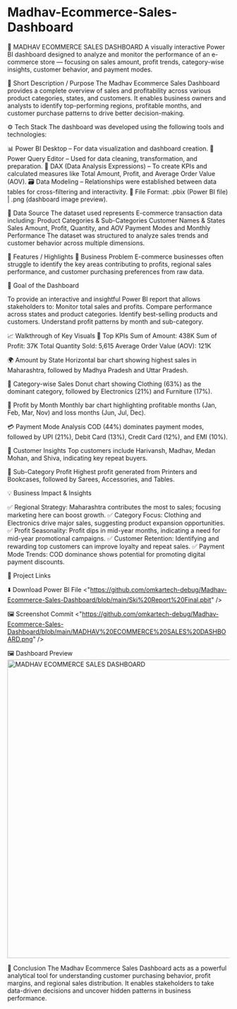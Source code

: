 # Madhav-Ecommerce-Sales-Dashboard

💼 MADHAV ECOMMERCE SALES DASHBOARD
A visually interactive Power BI dashboard designed to analyze and monitor the performance of an e-commerce store — focusing on sales amount, profit trends, category-wise insights, customer behavior, and payment modes.

🧠 Short Description / Purpose
The Madhav Ecommerce Sales Dashboard provides a complete overview of sales and profitability across various product categories, states, and customers. It enables business owners and analysts to identify top-performing regions, profitable months, and customer purchase patterns to drive better decision-making.

⚙️ Tech Stack
The dashboard was developed using the following tools and technologies:

📊 Power BI Desktop – For data visualization and dashboard creation.
📂 Power Query Editor – Used for data cleaning, transformation, and preparation.
🧮 DAX (Data Analysis Expressions) – To create KPIs and calculated measures like Total Amount, Profit, and Average Order Value (AOV).
🗃️ Data Modeling – Relationships were established between data tables for cross-filtering and interactivity.
📁 File Format: .pbix (Power BI file) | .png (dashboard image preview).

🧾 Data Source
The dataset used represents E-commerce transaction data including:
Product Categories & Sub-Categories
Customer Names & States
Sales Amount, Profit, Quantity, and AOV
Payment Modes and Monthly Performance
The dataset was structured to analyze sales trends and customer behavior across multiple dimensions.

🌟 Features / Highlights
🔹 Business Problem
E-commerce businesses often struggle to identify the key areas contributing to profits, regional sales performance, and customer purchasing preferences from raw data.

🎯 Goal of the Dashboard

To provide an interactive and insightful Power BI report that allows stakeholders to:
Monitor total sales and profits.
Compare performance across states and product categories.
Identify best-selling products and customers.
Understand profit patterns by month and sub-category.

📈 Walkthrough of Key Visuals
📌 Top KPIs
Sum of Amount: 438K
Sum of Profit: 37K
Total Quantity Sold: 5,615
Average Order Value (AOV): 121K

🌍 Amount by State
Horizontal bar chart showing highest sales in Maharashtra, followed by Madhya Pradesh and Uttar Pradesh.

👕 Category-wise Sales
Donut chart showing Clothing (63%) as the dominant category, followed by Electronics (21%) and Furniture (17%).

📆 Profit by Month
Monthly bar chart highlighting profitable months (Jan, Feb, Mar, Nov) and loss months (Jun, Jul, Dec).

💳 Payment Mode Analysis
COD (44%) dominates payment modes, followed by UPI (21%), Debit Card (13%), Credit Card (12%), and EMI (10%).

👥 Customer Insights
Top customers include Harivansh, Madhav, Medan Mohan, and Shiva, indicating key repeat buyers.

🧩 Sub-Category Profit
Highest profit generated from Printers and Bookcases, followed by Sarees, Accessories, and Tables.

💡 Business Impact & Insights

✅ Regional Strategy: Maharashtra contributes the most to sales; focusing marketing here can boost growth.
✅ Category Focus: Clothing and Electronics drive major sales, suggesting product expansion opportunities.
✅ Profit Seasonality: Profit dips in mid-year months, indicating a need for mid-year promotional campaigns.
✅ Customer Retention: Identifying and rewarding top customers can improve loyalty and repeat sales.
✅ Payment Mode Trends: COD dominance shows potential for promoting digital payment discounts.



🔗 Project Links

⬇️ Download Power BI File
<"https://github.com/omkartech-debug/Madhav-Ecommerce-Sales-Dashboard/blob/main/Ski%20Report%20Final.pbit" />

🖼️ Screenshot Commit
<"https://github.com/omkartech-debug/Madhav-Ecommerce-Sales-Dashboard/blob/main/MADHAV%20ECOMMERCE%20SALES%20DASHBOARD.png" />

🖼️ Dashboard Preview
<img width="1210" height="676" alt="MADHAV ECOMMERCE SALES DASHBOARD" src="https://github.com/user-attachments/assets/ac340772-e8d3-4437-aa97-71d6bb2fd882" />

🏁 Conclusion
The Madhav Ecommerce Sales Dashboard acts as a powerful analytical tool for understanding customer purchasing behavior, profit margins, and regional sales distribution. It enables stakeholders to take data-driven decisions and uncover hidden patterns in business performance.

